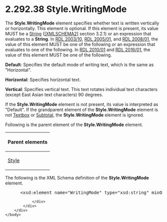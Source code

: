 <html dir="LTR" xmlns:mshelp="http://msdn.microsoft.com/mshelp" xmlns:ddue="http://ddue.schemas.microsoft.com/authoring/2003/5" xmlns:xlink="http://www.w3.org/1999/xlink" xmlns:tool="http://www.microsoft.com/tooltip">
    <head>
        <meta http-equiv="Content-Type" content="text/html; CHARSET=utf-8"></meta>
        <meta name="save" content="history"></meta>
        <title>2.292.38 Style.WritingMode</title>
        <xml>
            <mshelp:toctitle title="2.292.38 Style.WritingMode"></mshelp:toctitle>
            <mshelp:rltitle title="[MS-RDL]: Style.WritingMode"></mshelp:rltitle>
            <mshelp:keyword index="A" term="e3bc14fb-ab82-4f7d-8507-0aa7d14b581d"></mshelp:keyword>
            <mshelp:attr name="DCSext.ContentType" value="open specification"></mshelp:attr>
            <mshelp:attr name="AssetID" value="e3bc14fb-ab82-4f7d-8507-0aa7d14b581d"></mshelp:attr>
            <mshelp:attr name="TopicType" value="kbRef"></mshelp:attr>
            <mshelp:attr name="DCSext.Title" value="[MS-RDL]: Style.WritingMode" />
        </xml>
    </head>
    <body>
        <div id="header">
            <h1 class="heading">2.292.38 Style.WritingMode</h1>
        </div>
        <div id="mainSection">
            <div id="mainBody">
                <div id="allHistory" class="saveHistory"></div>
                <div id="sectionSection0" class="section" name="collapseableSection">
                    

<p>The <b>Style.WritingMode</b> element specifies whether text
is written vertically or horizontally. This element is optional. If this
element is present, its value MUST be a <a href="1ed81ef3-a683-45e3-aaad-bd2bbe71bc3d.md">String</a> (<a href="https://go.microsoft.com/fwlink/?LinkId=90610">[XMLSCHEMA2]</a> section
3.2.1) or an expression that evaluates to a <b>String</b>. In <a href="a7e2ad00-07c8-4f6d-80ab-3ad55df7b233.md">RDL 2003/10</a>, <a href="3ebe2912-4958-4832-b391-cad1f5e13338.md">RDL 2005/01</a>, and <a href="1e855f94-4617-47e4-b89e-0856c6cb420f.md">RDL 2008/01</a>, the
value of this element MUST be one of the following or an expression that
evaluates to one of the following. In <a href="3428e690-a348-4ec7-8a6a-8efb42d2cdee.md">RDL 2010/01</a> and <a href="52ce3983-2bfc-4e72-9359-42aaf5fe4509.md">RDL 2016/01</a>, the
value of this element MUST be one of the following.</p>

<p><b>Default</b>: Specifies the default mode of writing
text, which is the same as &quot;Horizontal&quot;.</p>

<p><b>Horizontal</b>: Specifies horizontal text.</p>

<p><b>Vertical</b>: Specifies vertical text. This text
rotates individual text characters (except East Asian text characters) 90
degrees.</p>

<p>If the <b>Style.WritingMode</b> element is not present, its
value is interpreted as &quot;Default&quot;. If the grandparent element of the <b>Style.WritingMode</b>
element is not <a href="469d0032-b5ec-43d9-ab36-d3a88b9cc1f6.md">Textbox</a>
or <a href="44172a0a-a53f-423e-be81-08352a109961.md">Subtotal</a>, the <b>Style.WritingMode</b>
element is ignored.</p>

<p>Following is the parent element of the <b>Style.WritingMode</b>
element.</p>

<table>
 <thead>
  <tr>
   <th>
   <p>Parent elements</p>
   </th>
  </tr>
 </thead>
 <tr>
  <td>
  <p><a href="ea446209-9c6a-46ce-b472-fae8b8350b37.md">Style</a></p>
  </td>
 </tr>
</table>

<p>The following is the XML Schema definition of the <b>Style.WritingMode</b>
element.</p>

<dl>
<dd>
<div><pre> &lt;xsd:element name=&quot;WritingMode&quot; type=&quot;xsd:string&quot; minOccurs=&quot;0&quot; /&gt;
</pre></div>
</dd></dl>


                </div>
            </div>
        </div>
    </body>
</html>